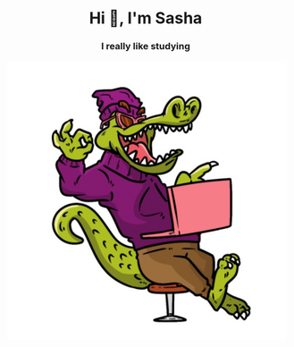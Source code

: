 <h1 align="center">Hi 👋, I'm Sasha</h1>
<h3 align="center">I really like studying</h3>
<!-- <div align='center'> -->
<img align="right" alt="Coding" width="500" src="pic.jpg">
<!-- </div> -->




